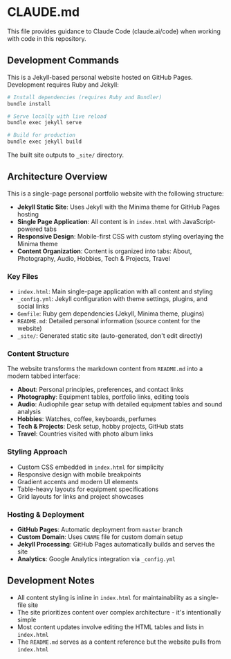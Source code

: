 # CLAUDE.md

This file provides guidance to Claude Code (claude.ai/code) when working with code in this repository.

## Development Commands

This is a Jekyll-based personal website hosted on GitHub Pages. Development requires Ruby and Jekyll:

```bash
# Install dependencies (requires Ruby and Bundler)
bundle install

# Serve locally with live reload
bundle exec jekyll serve

# Build for production
bundle exec jekyll build
```

The built site outputs to `_site/` directory.

## Architecture Overview

This is a single-page personal portfolio website with the following structure:

- **Jekyll Static Site**: Uses Jekyll with the Minima theme for GitHub Pages hosting
- **Single Page Application**: All content is in `index.html` with JavaScript-powered tabs
- **Responsive Design**: Mobile-first CSS with custom styling overlaying the Minima theme
- **Content Organization**: Content is organized into tabs: About, Photography, Audio, Hobbies, Tech & Projects, Travel

### Key Files

- `index.html`: Main single-page application with all content and styling
- `_config.yml`: Jekyll configuration with theme settings, plugins, and social links
- `Gemfile`: Ruby gem dependencies (Jekyll, Minima theme, plugins)
- `README.md`: Detailed personal information (source content for the website)
- `_site/`: Generated static site (auto-generated, don't edit directly)

### Content Structure

The website transforms the markdown content from `README.md` into a modern tabbed interface:

- **About**: Personal principles, preferences, and contact links
- **Photography**: Equipment tables, portfolio links, editing tools
- **Audio**: Audiophile gear setup with detailed equipment tables and sound analysis
- **Hobbies**: Watches, coffee, keyboards, perfumes
- **Tech & Projects**: Desk setup, hobby projects, GitHub stats
- **Travel**: Countries visited with photo album links

### Styling Approach

- Custom CSS embedded in `index.html` for simplicity
- Responsive design with mobile breakpoints
- Gradient accents and modern UI elements
- Table-heavy layouts for equipment specifications
- Grid layouts for links and project showcases

### Hosting & Deployment

- **GitHub Pages**: Automatic deployment from `master` branch
- **Custom Domain**: Uses `CNAME` file for custom domain setup
- **Jekyll Processing**: GitHub Pages automatically builds and serves the site
- **Analytics**: Google Analytics integration via `_config.yml`

## Development Notes

- All content styling is inline in `index.html` for maintainability as a single-file site
- The site prioritizes content over complex architecture - it's intentionally simple
- Most content updates involve editing the HTML tables and lists in `index.html`
- The `README.md` serves as a content reference but the website pulls from `index.html`